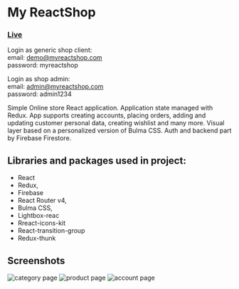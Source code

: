 # My ReactShop

### [Live](https://react-shop-mksdziag.netlify.com/ 'powered by netlify')

Login as generic shop client:  
email: demo@myreactshop.com  
password: myreactshop

Login as shop  admin:  
email: admin@myreactshop.com  
password: admin1234  

Simple Online store React application.
Application state managed with Redux.
App supports creating accounts, placing orders, adding and updating customer personal data, creating wishlist and many more.
Visual layer based on a personalized version of Bulma CSS.
Auth and backend part by Firebase Firestore.

## Libraries and packages used in project:

- React
- Redux,
- Firebase
- React Router v4,
- Bulma CSS,
- Lightbox-reac
- Rreact-icons-kit
- React-transition-group
- Redux-thunk

## Screenshots

![category page](https://picoolio.net/images/2018/08/15/mrs-category9c11596251229c58.jpg)
![product page](https://picoolio.net/images/2018/08/15/mrs-productpagec9fbe1420711930a.jpg)
![account page](https://picoolio.net/images/2018/08/15/mrs-accountf865d2fc7b2f2cdb.jpg)

